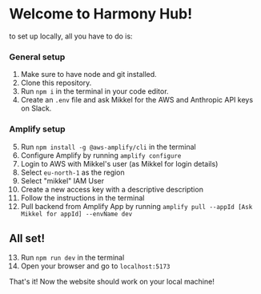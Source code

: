 # Welcome to Harmony Hub!

to set up locally, all you have to do is:
### General setup
1. Make sure to have node and git installed.
2. Clone this repository.
3. Run `npm i` in the terminal in your code editor.
4. Create an `.env` file and ask Mikkel for the AWS and Anthropic API keys on Slack.
### Amplify setup
5. Run `npm install -g @aws-amplify/cli` in the terminal
6. Configure Amplify by running `amplify configure` 
7. Login to AWS with Mikkel's user (as Mikkel for login details)
8. Select `eu-north-1` as the region
9. Select "mikkel" IAM User
10. Create a new access key with a descriptive description
11. Follow the instructions in the terminal
12. Pull backend from Amplify App by running `amplify pull --appId [Ask Mikkel for appId] --envName dev`
## All set!
13. Run `npm run dev` in the terminal
14. Open your browser and go to `localhost:5173` 

That's it! Now the website should work on your local machine!